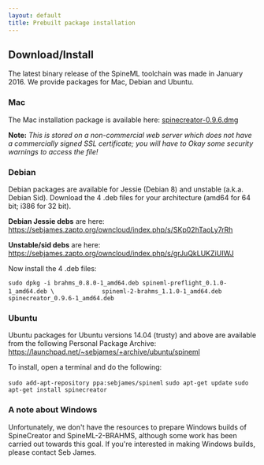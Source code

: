```yaml
---
layout: default
title: Prebuilt package installation
---
```


Download/Install
----------------

The latest binary release of the SpineML toolchain was made in January 2016. We provide packages for Mac, Debian and Ubuntu.

### Mac

The Mac installation package is available here: [spinecreator-0.9.6.dmg]

**Note:** *This is stored on a non-commercial web server which does not have a commercially signed SSL certificate; you will have to Okay some security warnings to access the file!*

### Debian

Debian packages are available for Jessie (Debian 8) and unstable (a.k.a. Debian Sid). Download the 4 .deb files for your architecture (amd64 for 64 bit; i386 for 32 bit).

**Debian Jessie debs** are here: <https://sebjames.zapto.org/owncloud/index.php/s/SKp02hTaoLy7rRh>

**Unstable/sid debs** are here: <https://sebjames.zapto.org/owncloud/index.php/s/grJuQkLUKZiUIWJ>

Now install the 4 .deb files:

`sudo dpkg -i brahms_0.8.0-1_amd64.deb spineml-preflight_0.1.0-1_amd64.deb \`
`             spineml-2-brahms_1.1.0-1_amd64.deb spinecreator_0.9.6-1_amd64.deb`

### Ubuntu

Ubuntu packages for Ubuntu versions 14.04 (trusty) and above are available from the following Personal Package Archive: <https://launchpad.net/~sebjames/+archive/ubuntu/spineml>

To install, open a terminal and do the following:

`sudo add-apt-repository ppa:sebjames/spineml`
`sudo apt-get update`
`sudo apt-get install spinecreator`

### A note about Windows

Unfortunately, we don't have the resources to prepare Windows builds of SpineCreator and SpineML-2-BRAHMS, although some work has been carried out towards this goal. If you're interested in making Windows builds, please contact Seb James.

  [spinecreator-0.9.6.dmg]: http://sebjames.zapto.org/owncloud/index.php/s/ScNR5109JQA6YzR
